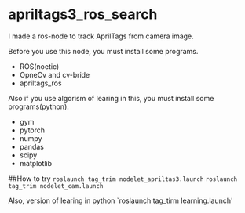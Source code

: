 # apriltags3_ros_search
I made a ros-node to track AprilTags from camera image.

Before you use this node, you must install some programs.
  * ROS(noetic)
  * OpneCv and cv-bride
  * apriltags_ros

Also if you use algorism of learing in this, you must install some programs(python).
  * gym
  * pytorch
  * numpy
  * pandas
  * scipy
  * matplotlib
  
##How to try 
  `roslaunch tag_trim nodelet_apriltas3.launch`
  `roslaunch tag_trim nodelet_cam.launch`
   
   Also, version of learing in python
   `roslaunch tag_tirm learning.launch'
